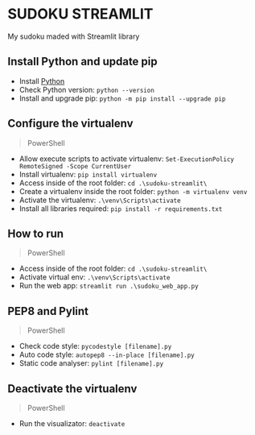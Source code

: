 # SUDOKU STREAMLIT
My sudoku maded with Streamlit library

## Install Python and update pip
* Install [Python](https://www.tutorialsteacher.com/python/install-python#:~:text=You%20can%20install%20Python%20by,to%20start%20the%20installation%20wizard.)
* Check Python version: `python --version`
* Install and upgrade pip: `python -m pip install --upgrade pip`

## Configure the virtualenv
> PowerShell
* Allow execute scripts to activate virtualenv: `Set-ExecutionPolicy RemoteSigned -Scope CurrentUser`
* Install virtualenv: `pip install virtualenv`
* Access inside of the root folder: `cd .\sudoku-streamlit\`
* Create a virtualenv inside the root folder: `python -m virtualenv venv`
* Activate the virtualenv: `.\venv\Scripts\activate`
* Install all libraries required: `pip install -r requirements.txt`

## How to run
> PowerShell
* Access inside of the root folder: `cd .\sudoku-streamlit\`
* Activate virtual env: `.\venv\Scripts\activate`
* Run the web app: `streamlit run .\sudoku_web_app.py`

## PEP8 and Pylint
> PowerShell
* Check code style: `pycodestyle [filename].py`
* Auto code style: `autopep8 --in-place [filename].py`
* Static code analyser: `pylint [filename].py` 

## Deactivate the virtualenv
> PowerShell
* Run the visualizator: `deactivate`